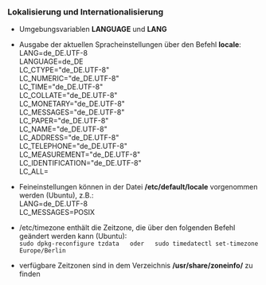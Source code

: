 ### Lokalisierung und Internationalisierung

* Umgebungsvariablen **LANGUAGE** und **LANG**

* Ausgabe der aktuellen Spracheinstellungen über den Befehl **locale**:  
  LANG=de\_DE.UTF-8  
  LANGUAGE=de\_DE  
  LC\_CTYPE="de\_DE.UTF-8"  
  LC\_NUMERIC="de\_DE.UTF-8"  
  LC\_TIME="de\_DE.UTF-8"  
  LC\_COLLATE="de\_DE.UTF-8"  
  LC\_MONETARY="de\_DE.UTF-8"  
  LC\_MESSAGES="de\_DE.UTF-8"  
  LC\_PAPER="de\_DE.UTF-8"  
  LC\_NAME="de\_DE.UTF-8"  
  LC\_ADDRESS="de\_DE.UTF-8"  
  LC\_TELEPHONE="de\_DE.UTF-8"  
  LC\_MEASUREMENT="de\_DE.UTF-8"  
  LC\_IDENTIFICATION="de\_DE.UTF-8"  
  LC\_ALL=

* Feineinstellungen können in der Datei **/etc/default/locale** vorgenommen werden \(Ubuntu\), z.B.:  
  LANG=de\_DE.UTF-8  
  LC\_MESSAGES=POSIX

* /etc/timezone enthält die Zeitzone, die über den folgenden Befehl geändert werden kann \(Ubuntu\):  
  `sudo dpkg-reconfigure tzdata  
  oder  
  sudo timedatectl set-timezone Europe/Berlin`

* verfügbare Zeitzonen sind in dem Verzeichnis **/usr/share/zoneinfo/** zu finden 



